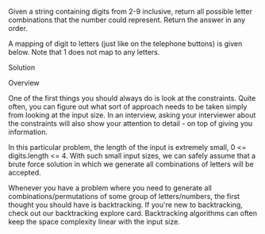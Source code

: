 Given a string containing digits from 2-9 inclusive, return all possible letter combinations that the number could represent. Return the answer in any order.

A mapping of digit to letters (just like on the telephone buttons) is given below. Note that 1 does not map to any letters.

Solution

Overview

One of the first things you should always do is look at the constraints. Quite often, you can figure out what sort of approach needs to be taken simply from looking at the input size. In an interview, asking your interviewer about the constraints will also show your attention to detail - on top of giving you information.

In this particular problem, the length of the input is extremely small, 0 <= digits.length <= 4. With such small input sizes, we can safely assume that a brute force solution in which we generate all combinations of letters will be accepted.

Whenever you have a problem where you need to generate all combinations/permutations of some group of letters/numbers, the first thought you should have is backtracking. If you're new to backtracking, check out our backtracking explore card. Backtracking algorithms can often keep the space complexity linear with the input size.